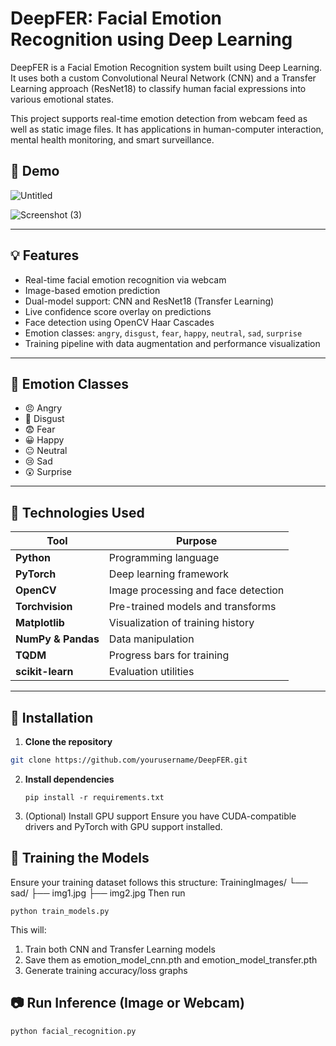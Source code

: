 # DeepFER: Facial Emotion Recognition using Deep Learning

DeepFER is a Facial Emotion Recognition system built using Deep Learning. It uses both a custom Convolutional Neural Network (CNN) and a Transfer Learning approach (ResNet18) to classify human facial expressions into various emotional states.

This project supports real-time emotion detection from webcam feed as well as static image files. It has applications in human-computer interaction, mental health monitoring, and smart surveillance.

## 📸 Demo
![Untitled](https://github.com/user-attachments/assets/c478a861-d9dd-4977-af6b-446b24a04042)

![Screenshot (3)](https://github.com/user-attachments/assets/d563a202-2638-4299-99be-4239f992a7b5)

---

## 💡 Features

- Real-time facial emotion recognition via webcam
- Image-based emotion prediction
- Dual-model support: CNN and ResNet18 (Transfer Learning)
- Live confidence score overlay on predictions
- Face detection using OpenCV Haar Cascades
- Emotion classes: `angry`, `disgust`, `fear`, `happy`, `neutral`, `sad`, `surprise`
- Training pipeline with data augmentation and performance visualization

---

## 🧠 Emotion Classes
- 😠 Angry
- 🤢 Disgust
- 😨 Fear
- 😀 Happy
- 😐 Neutral
- 😢 Sad
- 😲 Surprise

---

## 🔧 Technologies Used

| Tool | Purpose |
|------|---------|
| **Python** | Programming language |
| **PyTorch** | Deep learning framework |
| **OpenCV** | Image processing and face detection |
| **Torchvision** | Pre-trained models and transforms |
| **Matplotlib** | Visualization of training history |
| **NumPy & Pandas** | Data manipulation |
| **TQDM** | Progress bars for training |
| **scikit-learn** | Evaluation utilities |

---

## 🚀 Installation

1. **Clone the repository**
```bash
git clone https://github.com/yourusername/DeepFER.git
```
2. **Install dependencies**
   ```
   pip install -r requirements.txt
   ```
3. (Optional) Install GPU support Ensure you have CUDA-compatible drivers and PyTorch with GPU support installed.

## 🧪 Training the Models
Ensure your training dataset follows this structure:
TrainingImages/
└── sad/
    ├── img1.jpg
    ├── img2.jpg
Then run
```
python train_models.py
```
This will:

1. Train both CNN and Transfer Learning models
2. Save them as emotion_model_cnn.pth and emotion_model_transfer.pth
3. Generate training accuracy/loss graphs

## 📷 Run Inference (Image or Webcam)
```
python facial_recognition.py
```


